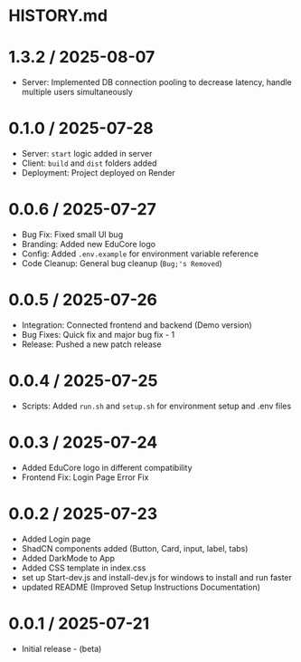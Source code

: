 # HISTORY.md

# 1.3.2 / 2025-08-07
- Server: Implemented DB connection pooling to decrease latency, handle multiple users simultaneously

# 0.1.0 / 2025-07-28
- Server: `start` logic added in server
- Client: `build` and `dist` folders added
- Deployment: Project deployed on Render

# 0.0.6 / 2025-07-27
- Bug Fix: Fixed small UI bug
- Branding: Added new EduCore logo
- Config: Added `.env.example` for environment variable reference
- Code Cleanup: General bug cleanup (`Bug;'s Removed`)

# 0.0.5 / 2025-07-26
- Integration: Connected frontend and backend (Demo version)
- Bug Fixes: Quick fix and major bug fix - 1
- Release: Pushed a new patch release

# 0.0.4 / 2025-07-25
- Scripts: Added `run.sh` and `setup.sh` for environment setup and .env files

# 0.0.3 / 2025-07-24
- Added EduCore logo in different compatibility
- Frontend Fix: Login Page Error Fix

# 0.0.2 / 2025-07-23
- Added Login page  
- ShadCN components added (Button, Card, input, label, tabs)
- Added DarkMode to App
- Added CSS template in index.css 
- set up Start-dev.js and install-dev.js for windows to install and run faster
- updated README (Improved Setup Instructions Documentation)

# 0.0.1 / 2025-07-21
- Initial release - (beta)